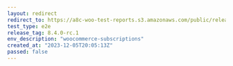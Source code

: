 ```yaml
---
layout: redirect
redirect_to: https://a8c-woo-test-reports.s3.amazonaws.com/public/release/8.4.0-rc.1/woocommerce-subscriptions/e2e/index.html
test_type: e2e
release_tag: 8.4.0-rc.1
env_description: "woocommerce-subscriptions"
created_at: "2023-12-05T20:05:13Z"
passed: false
---
```

